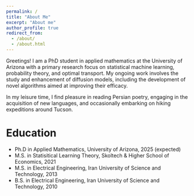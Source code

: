 ```yaml
---
permalink: /
title: "About Me"
excerpt: "About me"
author_profile: true
redirect_from: 
  - /about/
  - /about.html
---
```


Greetings! I am a PhD student in applied mathematics at the University of Arizona with a primary research focus on statistical machine learning, probability theory, and optimal transport. My ongoing work involves the study and enhancement of diffusion models, including the development of novel algorithms aimed at improving their efficacy. 

In my leisure time, I find pleasure in reading Persian poetry, engaging in the acquisition of new languages, and occasionally embarking on hiking expeditions around Tucson. 







Education
======
* Ph.D in Applied Mathematics, University of Arizona, 2025 (expected)
* M.S. in Statisitical Learning Theory, Skoltech & Higher School of Economics, 2021
* M.S. in Electrical Engineering, Iran University of Science and Technology, 2013
* B.S. in Electrical Engineering, Iran University of Science and Technology, 2010
